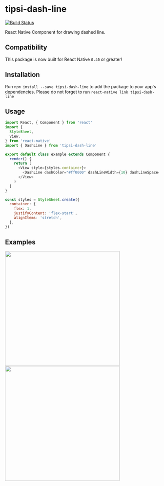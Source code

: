 # tipsi-dash-line
[![Build Status](https://travis-ci.org/tipsi/tipsi-dash-line.svg?branch=master)](https://travis-ci.org/tipsi/tipsi-dash-line)

React Native Component for drawing dashed line.

## Compatibility

This package is now built for React Native `0.40` or greater!

## Installation

Run `npm install --save tipsi-dash-line` to add the package to your app's dependencies.
Please do not forget to run `react-native link tipsi-dash-line`

## Usage

```js
import React, { Component } from 'react'
import {
  StyleSheet,  
  View,
} from 'react-native'
import { DashLine } from 'tipsi-dash-line'

export default class example extends Component {
  render() {
    return (
      <View style={styles.container}>        
        <DashLine dashColor="#ff0000" dashLineWidth={10} dashLineSpace={4}/>        
      </View>
    )
  }
}

const styles = StyleSheet.create({
  container: {
    flex: 1,
    justifyContent: 'flex-start',
    alignItems: 'stretch',
  },
})

```

## Examples

<img src="https://raw.githubusercontent.com/tipsi/tipsi-dash-line/testing/android.png" width="375" />
<img src="https://raw.githubusercontent.com/tipsi/tipsi-dash-line/testing/ios.png" width="375" />
